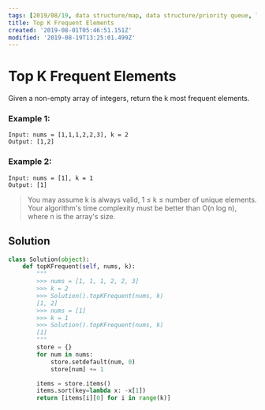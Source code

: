 ```yaml
---
tags: [2019/08/19, data structure/map, data structure/priority queue, leetcode/347, method/search/search, method/sort]
title: Top K Frequent Elements
created: '2019-08-01T05:46:51.151Z'
modified: '2019-08-19T13:25:01.499Z'
---
```


# Top K Frequent Elements


Given a non-empty array of integers, return the k most frequent elements.

### Example 1:

```
Input: nums = [1,1,1,2,2,3], k = 2
Output: [1,2]
```

### Example 2:

```
Input: nums = [1], k = 1
Output: [1]
```

> You may assume k is always valid, 1 ≤ k ≤ number of unique elements.
> Your algorithm's time complexity must be better than O(n log n), where n is the array's size.


## Solution

```python
class Solution(object):
    def topKFrequent(self, nums, k):
        """
        >>> nums = [1, 1, 1, 2, 2, 3]
        >>> k = 2
        >>> Solution().topKFrequent(nums, k)
        [1, 2]
        >>> nums = [1]
        >>> k = 1
        >>> Solution().topKFrequent(nums, k)
        [1]
        """
        store = {}
        for num in nums:
            store.setdefault(num, 0)
            store[num] += 1

        items = store.items()
        items.sort(key=lambda x: -x[1])
        return [items[i][0] for i in range(k)]
```
